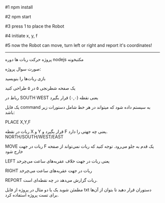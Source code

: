 #1 npm install

#2 npm start

#3 press 1 to place the Robot

#4 initiate x, y, f

#5 now the Robot can move, turn left or right and report it's coordinates!

--------------------------------------------------------------------------

پروژه حرکت ربات ها دوره nodejs مکتبخونه

صورت سوال پروژه:


بازی ربات‌ها را بنویسید

یک صفحه شطرنجی ۵ در ۵ طراحی کنید

رباط در SOUTH WEST یعنی نقطه (۰,۰) قرار بگیرد

یک فایل command به سیستم داده شود که میتواند در هر خط شامل دستورات زیر باشد:

PLACE X,Y,F

ربات در نقطه X و Y قرار بگیرد و F یعنی چه جهتی را دارد. NORTH/SOUTH/WEST/EAST

MOVE
ربات در جهت F یک قدم به جلو می‌رود. توجه کنید که ربات نمی‌تواند از صفحه خارج شود

LEFT
یعنی ربات در جهت خلاف عقربه‌های ساعت می‌چرخد

RIGHT
ربات در جهت عقربه‌های ساعت می‌چرخد

REPORT
ربات گزارش می‌دهد در چه نقطه‌ای است.

مطمئن شوید یک یا دو مثال در پروژه از فایل txt دستوران قرار دهید تا بتوان از آن‌ها برای تست پروژه استفاده کرد.